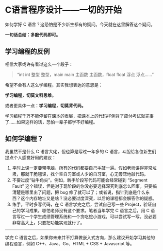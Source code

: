 # C语言程序设计——一切的开始

如何学好 C 语言？这恐怕是不少新生都有的疑问。今天就在这里解答这个疑问。

**一句话总结：多敲代码即可。**

## 学习编程的反例

相信大家或许有看过这么一个段子：

> “int int 整型 整型，main main 主函数 主函数，float float 浮点 浮点……”

希望不会有人这么学编程。其实我想表达的意思是：

**学习编程，切莫文科思维。**

或者更具体一点：**学习编程，切莫背代码。**

学习编程千万不能停留在课本的表层，把课本上的代码样例背了应付考试就完事了……如果这样的话，恐怕一辈子都学不好编程。

## 如何学编程？

我虽然不是什么 C 语言大佬，但也算是写过一年多的 C 语言，斗胆给各位新生们提点个人感觉好用的建议：

1. 平时上课一定要带电脑，所有的代码都要自己手敲一遍。假如老师讲得非常垃圾，那就干脆翘课，找个空自习室或人少的自习室，心无旁骛地敲代码。
2. 不要过度“钻牛角尖”。例如，新手阶段写代码可能会经常碰到 “Segment Fault” 这个错误，但是对于现阶段的你没必要选择深究到底怎么回事，只要搞清楚是哪里出了问题，把 bug 修了就可以了；或者说，指针到底是什么东西？这个内存地址又是啥？没必要过度深究，以后的课程都会解答你的疑惑。
3. 练手。平时多写代码，在 C 语言学完之后，尝试自己写一些 Project，验证自己的学习成果，哪怕老师没有这个要求。笔者当年学完 C 语言之后，用 C 语言写过一个学生成绩管理系统和一个贪吃蛇小游戏，可以尝试写一写。没必要非常高大上，只要把功能实现就行了。

---

学完 C 语言之后，如果你未来并不打算做嵌入式方向，那么建议开始学习其他的编程语言，例如 C++、Java、Go、HTML + CSS + Javascript 等。